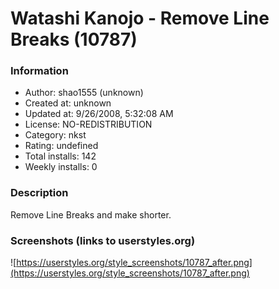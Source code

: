 # Watashi Kanojo - Remove Line Breaks (10787)

### Information
- Author: shao1555 (unknown)
- Created at: unknown
- Updated at: 9/26/2008, 5:32:08 AM
- License: NO-REDISTRIBUTION
- Category: nkst
- Rating: undefined
- Total installs: 142
- Weekly installs: 0


### Description
Remove Line Breaks and make shorter.


### Screenshots (links to userstyles.org)
![https://userstyles.org/style_screenshots/10787_after.png](https://userstyles.org/style_screenshots/10787_after.png)


